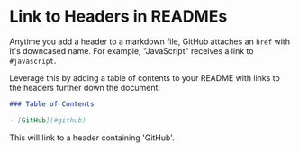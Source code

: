 # Link to Headers in READMEs

Anytime you add a header to a markdown file, GitHub attaches an `href` with
it's downcased name. For example, "JavaScript" receives a link to
`#javascript`.

Leverage this by adding a table of contents to your README with links to the
headers further down the document:

```markdown
### Table of Contents

- [GitHub](#github)
```

This will link to a header containing 'GitHub'.
